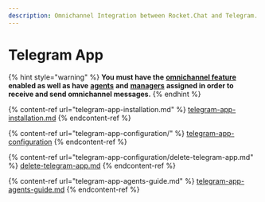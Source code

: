 ```yaml
---
description: Omnichannel Integration between Rocket.Chat and Telegram.
---
```


# Telegram App

{% hint style="warning" %}
**You must have the** [**omnichannel feature**](https://docs.rocket.chat/guides/administration/settings/omnichannel-admins-guide#enable-omnichannel) **enabled as well as have** [**agents**](https://docs.rocket.chat/guides/omnichannel/agents) **and** [**managers**](https://docs.rocket.chat/guides/omnichannel/managers) **assigned in order to receive and send omnichannel messages.**
{% endhint %}

{% content-ref url="telegram-app-installation.md" %}
[telegram-app-installation.md](telegram-app-installation.md)
{% endcontent-ref %}

{% content-ref url="telegram-app-configuration/" %}
[telegram-app-configuration](telegram-app-configuration/)
{% endcontent-ref %}

{% content-ref url="telegram-app-configuration/delete-telegram-app.md" %}
[delete-telegram-app.md](telegram-app-configuration/delete-telegram-app.md)
{% endcontent-ref %}

{% content-ref url="telegram-app-agents-guide.md" %}
[telegram-app-agents-guide.md](telegram-app-agents-guide.md)
{% endcontent-ref %}


